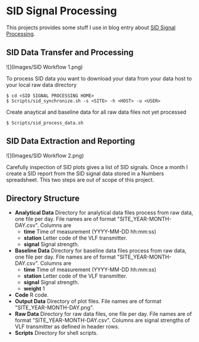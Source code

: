 # SID Signal Processing

This projects provides some stuff I use in blog entry about [SID Signal Processing](http://astro-xo.de/?p=815). 

## SID Data Transfer and Processing

![](Images/SID Workflow 1.png)

To process SID data you want to download your data from your data host to your local raw data directory

    $ cd <SID SIGNAL PROCESSING HOME>
    $ Scripts/sid_synchronize.sh -s <SITE> -h <HOST> -u <USER>
 
Create anaytical and baseline data for all raw data files not yet processed

    $ Scripts/sid_process_data.sh
    
## SID Data Extraction and Reporting

![](Images/SID Workflow 2.png)

Carefully inspection of SID plots gives a list of SID signals. Once a month I create a SID report from the SID signal data stored in a Numbers spreadsheet. This two steps are out of scope of this project.

## Directory Structure

- **Analytical Data** Directory for analytical data files process from raw data, one file per day. File names are of format "SITE_YEAR-MONTH-DAY.csv". Columns are
    + **time** Time of measurement (YYYY-MM-DD hh:mm:ss)
    + **station** Letter code of the VLF transmitter.
    + **signal** Signal strength.
- **Baseline Data** Directory for baseline data files process from raw data, one file per day. File names are of format "SITE_YEAR-MONTH-DAY.csv". Columns are
    + **time** Time of measurement (YYYY-MM-DD hh:mm:ss)
    + **station** Letter code of the VLF transmitter.
    + **signal** Signal strength.
    + **weight** 1
- **Code** R code.
- **Output Data** Directory of plot files. File names are of format "SITE_YEAR-MONTH-DAY.png".
- **Raw Data**  Directory for raw data files, one file per day. File names are of format "SITE_YEAR-MONTH-DAY.csv". Columns are signal strengths of VLF transmitter as defined in header rows.
- **Scripts** Directory for shell scripts.